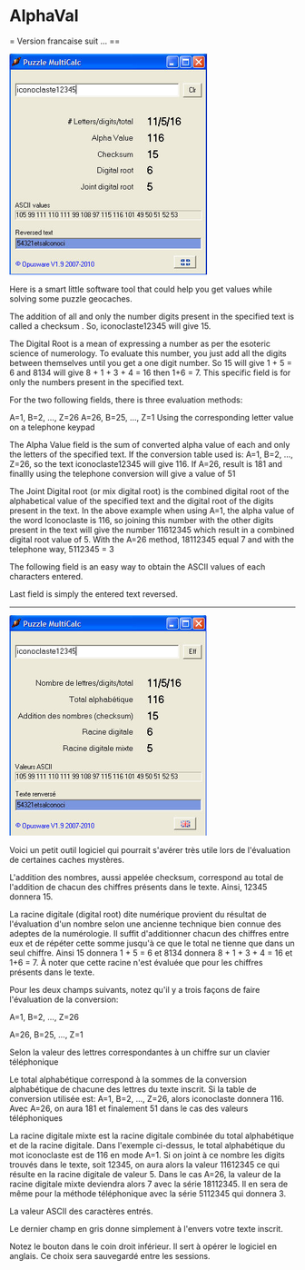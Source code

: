 # AlphaVal


= Version francaise suit ... ==
 

![English Version](https://github.com/OpusTerra/AlphaVal/blob/main/PuzzleCalcScreenE.jpg?raw=true)

Here is a smart little software tool that could help you get values while solving some puzzle geocaches.

The addition of all and only the number digits present in the specified text is called a checksum . So, iconoclaste12345 will give 15.

The Digital Root is a mean of expressing a number as per the esoteric science of numerology. To evaluate this number, you just add all the digits between themselves until you get a one digit number.  So 15 will give 1 + 5 = 6 and 8134 will give 8 + 1 + 3 + 4 = 16 then  1+6 = 7. This specific field is for only the numbers present in the specified text.

For the two following fields, there is three evaluation methods:

A=1, B=2, ..., Z=26
A=26, B=25, ..., Z=1
Using the corresponding letter value on a telephone keypad
 

The Alpha Value field is the sum of converted alpha value of each and only the letters of the specified text. If the conversion table used is: A=1, B=2, ..., Z=26, so the text iconoclaste12345 will give 116. If A=26, result is 181 and finallly using the telephone conversion will give a value of 51

The Joint Digital root (or mix digital root) is the combined digital root of the alphabetical value of the specified text and the digital root of the digits present in the text. In the above example when using A=1, the alpha value of the word Iconoclaste is 116, so joining this number with the other digits present in the text will give the number 11612345 which result in a combined digital root value of 5. With the A=26 method, 18112345 equal 7 and with the telephone way, 5112345 = 3

The following field is an easy way to obtain the ASCII values of each characters entered.

Last field is simply the entered text reversed.

------------------


![French Version](https://github.com/OpusTerra/AlphaVal/blob/main/PuzzleCalcScreenF.jpg?raw=true)

Voici un petit outil logiciel qui pourrait s'avérer très utile lors de l'évaluation de certaines caches mystères.

L'addition des nombres, aussi appelée checksum, correspond au total de l'addition de chacun des chiffres présents dans le texte. Ainsi, 12345 donnera 15.

La racine digitale (digital root) dite numérique provient du résultat de l'évaluation d'un nombre selon une ancienne technique bien connue des adeptes de la numérologie. Il suffit d'additionner chacun des chiffres entre eux et de répéter cette somme jusqu'à ce que le total ne tienne que dans un seul chiffre. Ainsi 15 donnera 1 + 5 = 6 et 8134 donnera 8 + 1 + 3 + 4 = 16 et 1+6 = 7. À noter que cette racine n'est évaluée que pour les chiffres présents dans le texte.

Pour les deux champs suivants, notez qu'il y a trois façons de faire l'évaluation de la conversion:

A=1, B=2, ..., Z=26

A=26, B=25, ..., Z=1

Selon la valeur des lettres correspondantes à un chiffre sur un clavier téléphonique

 
Le total alphabétique correspond à la sommes de la conversion alphabétique de chacune des lettres du texte inscrit. Si la table de conversion utilisée est: A=1, B=2, ..., Z=26, alors iconoclaste donnera 116. Avec A=26, on aura 181 et finalement 51 dans le cas des valeurs téléphoniques

La racine digitale mixte est la racine digitale combinée du total alphabétique et de la racine digitale. Dans l'exemple ci-dessus, le total alphabétique du mot iconoclaste est de 116 en mode A=1. Si on joint à ce nombre les digits trouvés dans le texte, soit 12345, on aura alors la valeur 11612345 ce qui résulte en la racine digitale de valeur 5. Dans le cas A=26, la valeur de la racine digitale mixte deviendra alors 7 avec la série 18112345. Il en sera de même pour la méthode téléphonique avec la série 5112345 qui donnera 3.

La valeur ASCII des caractères entrés.

Le dernier champ en gris donne simplement à l'envers votre texte inscrit.

Notez le bouton dans le coin droit inférieur. Il sert à opérer le logiciel en anglais. Ce choix sera sauvegardé entre les sessions.
